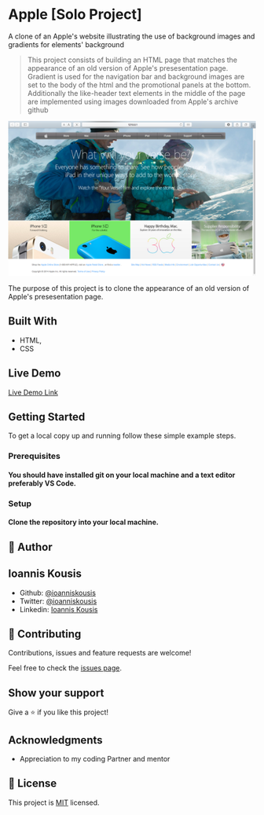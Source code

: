 # Apple [Solo Project]
A clone of an Apple's website illustrating the use of background images and gradients for elements' background

> This project consists of building an HTML page that matches the appearance of an old version of Apple's presesentation page. Gradient is used for the navigation bar and background images are set to the body of the html and the promotional panels at the bottom. Additionally the like-header text elements in the middle of the page are implemented using images downloaded from Apple's archive github

![screenshot](Screen_Shot.png)

The purpose of this project is to clone the appearance of an old version of Apple's presesentation page.

## Built With

- HTML,
- CSS

## Live Demo

[Live Demo Link](https://rawcdn.githack.com/ioanniskousis/apple/6695714575ecea5f463f8ebd05b16f9ad405a0ba/index.html)

## Getting Started

To get a local copy up and running follow these simple example steps.

### Prerequisites

#### You should have installed git on your local machine and a text editor preferably VS Code.

### Setup

#### Clone the repository into your local machine.


## 👤 Author
## Ioannis Kousis

- Github: [@ioanniskousis](https://github.com/ioanniskousis)
- Twitter: [@ioanniskousis](https://twitter.com/ioanniskousis)
- Linkedin: [Ioannis Kousis](https://www.linkedin.com/in/ioannis-kousis-9a5051b4/)

## 🤝 Contributing

Contributions, issues and feature requests are welcome!

Feel free to check the [issues page](issues/).

## Show your support

Give a ⭐️ if you like this project!

## Acknowledgments

- Appreciation to my coding Partner and mentor

## 📝 License

This project is [MIT](lic.url) licensed.
